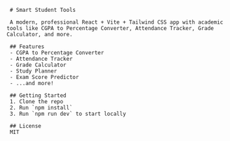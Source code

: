      # Smart Student Tools

     A modern, professional React + Vite + Tailwind CSS app with academic tools like CGPA to Percentage Converter, Attendance Tracker, Grade Calculator, and more.

     ## Features
     - CGPA to Percentage Converter
     - Attendance Tracker
     - Grade Calculator
     - Study Planner
     - Exam Score Predictor
     - ...and more!

     ## Getting Started
     1. Clone the repo
     2. Run `npm install`
     3. Run `npm run dev` to start locally

     ## License
     MIT
